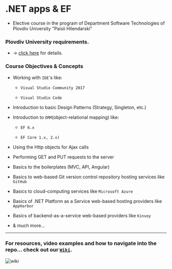 # .NET apps & EF
- Elective course in the program of Department Software Technologies of Plovdiv University "Paisii Hilendarski"

### Plovdiv University requirements. 
- -> [click here](https://github.com/BaiGanio/PU-DB-Apps-With-EF/blob/master/%D0%A3%D1%87%D0%B5%D0%B1%D0%BD%D0%B0%20%D0%BF%D1%80%D0%BE%D0%B3%D1%80%D0%B0%D0%BC%D0%B0%20DB%20Apps.pdf) for details.

### Course Objectives & Concepts
* Working with `IDE`'s like:

    - `Visual Studio Community 2017`
    
    - `Visual Studio Code`
    
* Introduction to basic Design Patterns (Strategy, Singleton, etc.)
* Introduction to `ORM`(object-relational mapping) like:

    - `EF 6.x`
    
    - `EF Core 1.x, 2.x)`
* Using the Http objects for Ajax calls
* Performing GET and PUT requests to the server
* Basics to the boilerplates (MVC, API, Angular)
* Basics to web-based Git version control repository hosting services like `GitHub`
* Basics to cloud-computing services like `Microsoft Azure`
* Basics of .NET Platform as a Service web-based hosting providers like `AppHarbor`
* Basics of backend-as-a-service web-based providers like `Kinvey`

* & much more...

***

### For resources, video examples and how to navigate into the repo... check out our [`Wiki`](https://github.com/BaiGanio/PU-DB-Apps-With-EF/wiki).


![wiki](https://github.com/BaiGanio/PU-DB-Apps-With-EF/blob/master/repo-images/Wiki.png)
    
